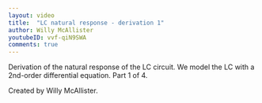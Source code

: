 ```yaml
---
layout: video
title:  "LC natural response - derivation 1"
author: Willy McAllister
youtubeID: vvf-qiN9SWA
comments: true
--- 
```


Derivation of the natural response of the LC circuit. We model the LC with a 2nd-order differential equation. Part 1 of 4.

Created by Willy McAllister.
